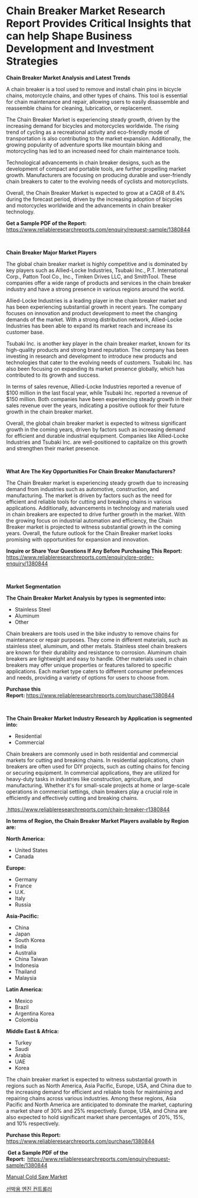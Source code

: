 <p><h1>Chain Breaker Market Research Report Provides Critical Insights that can help Shape Business Development and Investment Strategies</h1></p><p><strong>Chain Breaker Market Analysis and Latest Trends</strong></p>
<p><p>A chain breaker is a tool used to remove and install chain pins in bicycle chains, motorcycle chains, and other types of chains. This tool is essential for chain maintenance and repair, allowing users to easily disassemble and reassemble chains for cleaning, lubrication, or replacement.</p><p>The Chain Breaker Market is experiencing steady growth, driven by the increasing demand for bicycles and motorcycles worldwide. The rising trend of cycling as a recreational activity and eco-friendly mode of transportation is also contributing to the market expansion. Additionally, the growing popularity of adventure sports like mountain biking and motorcycling has led to an increased need for chain maintenance tools.</p><p>Technological advancements in chain breaker designs, such as the development of compact and portable tools, are further propelling market growth. Manufacturers are focusing on producing durable and user-friendly chain breakers to cater to the evolving needs of cyclists and motorcyclists.</p><p>Overall, the Chain Breaker Market is expected to grow at a CAGR of 8.4% during the forecast period, driven by the increasing adoption of bicycles and motorcycles worldwide and the advancements in chain breaker technology.</p></p>
<p><strong>Get a Sample PDF of the Report:&nbsp;</strong> <a href="https://www.reliableresearchreports.com/enquiry/request-sample/1380844">https://www.reliableresearchreports.com/enquiry/request-sample/1380844</a></p>
<p>&nbsp;</p>
<p><strong>Chain Breaker Major Market Players</strong></p>
<p><p>The global chain breaker market is highly competitive and is dominated by key players such as Allied-Locke Industries, Tsubaki Inc., P.T. International Corp., Patton Tool Co., Inc., Timken Drives LLC, and SmithTool. These companies offer a wide range of products and services in the chain breaker industry and have a strong presence in various regions around the world.</p><p>Allied-Locke Industries is a leading player in the chain breaker market and has been experiencing substantial growth in recent years. The company focuses on innovation and product development to meet the changing demands of the market. With a strong distribution network, Allied-Locke Industries has been able to expand its market reach and increase its customer base.</p><p>Tsubaki Inc. is another key player in the chain breaker market, known for its high-quality products and strong brand reputation. The company has been investing in research and development to introduce new products and technologies that cater to the evolving needs of customers. Tsubaki Inc. has also been focusing on expanding its market presence globally, which has contributed to its growth and success.</p><p>In terms of sales revenue, Allied-Locke Industries reported a revenue of $100 million in the last fiscal year, while Tsubaki Inc. reported a revenue of $150 million. Both companies have been experiencing steady growth in their sales revenue over the years, indicating a positive outlook for their future growth in the chain breaker market.</p><p>Overall, the global chain breaker market is expected to witness significant growth in the coming years, driven by factors such as increasing demand for efficient and durable industrial equipment. Companies like Allied-Locke Industries and Tsubaki Inc. are well-positioned to capitalize on this growth and strengthen their market presence.</p></p>
<p>&nbsp;</p>
<p><strong>What Are The Key Opportunities For Chain Breaker Manufacturers?</strong></p>
<p><p>The Chain Breaker market is experiencing steady growth due to increasing demand from industries such as automotive, construction, and manufacturing. The market is driven by factors such as the need for efficient and reliable tools for cutting and breaking chains in various applications. Additionally, advancements in technology and materials used in chain breakers are expected to drive further growth in the market. With the growing focus on industrial automation and efficiency, the Chain Breaker market is projected to witness substantial growth in the coming years. Overall, the future outlook for the Chain Breaker market looks promising with opportunities for expansion and innovation.</p></p>
<p><strong>Inquire or Share Your Questions If Any Before Purchasing This Report:</strong> <a href="https://www.reliableresearchreports.com/enquiry/pre-order-enquiry/1380844">https://www.reliableresearchreports.com/enquiry/pre-order-enquiry/1380844</a></p>
<p>&nbsp;</p>
<p><strong>Market Segmentation</strong></p>
<p><strong>The Chain Breaker Market Analysis by types is segmented into:</strong></p>
<p><ul><li>Stainless Steel</li><li>Aluminum</li><li>Other</li></ul></p>
<p><p>Chain breakers are tools used in the bike industry to remove chains for maintenance or repair purposes. They come in different materials, such as stainless steel, aluminum, and other metals. Stainless steel chain breakers are known for their durability and resistance to corrosion. Aluminum chain breakers are lightweight and easy to handle. Other materials used in chain breakers may offer unique properties or features tailored to specific applications. Each market type caters to different consumer preferences and needs, providing a variety of options for users to choose from.</p></p>
<p><strong>Purchase this Report:&nbsp;</strong><a href="https://www.reliableresearchreports.com/purchase/1380844">https://www.reliableresearchreports.com/purchase/1380844</a></p>
<p>&nbsp;</p>
<p><strong>The Chain Breaker Market Industry Research by Application is segmented into:</strong></p>
<p><ul><li>Residential</li><li>Commercial</li></ul></p>
<p><p>Chain breakers are commonly used in both residential and commercial markets for cutting and breaking chains. In residential applications, chain breakers are often used for DIY projects, such as cutting chains for fencing or securing equipment. In commercial applications, they are utilized for heavy-duty tasks in industries like construction, agriculture, and manufacturing. Whether it's for small-scale projects at home or large-scale operations in commercial settings, chain breakers play a crucial role in efficiently and effectively cutting and breaking chains.</p></p>
<p><a href="https://www.reliableresearchreports.com/chain-breaker-r1380844">&nbsp;https://www.reliableresearchreports.com/chain-breaker-r1380844</a></p>
<p><strong>In terms of Region, the Chain Breaker Market Players available by Region are:</strong></p>
<p>
    <p> <strong> North America: </strong>
        <ul>
            <li>United States</li>
            <li>Canada</li>
        </ul>
        </p> 
    <p> <strong> Europe: </strong>
        <ul>
            <li>Germany</li>
            <li>France</li>
            <li>U.K.</li>
            <li>Italy</li>
            <li>Russia</li>
        </ul>
        </p> 
    <p> <strong> Asia-Pacific: </strong>
        <ul>
            <li>China</li>
            <li>Japan</li>
            <li>South Korea</li>
            <li>India</li>
            <li>Australia</li>
            <li>China Taiwan</li>
            <li>Indonesia</li>
            <li>Thailand</li>
            <li>Malaysia</li>
        </ul>
        </p> 
    <p> <strong> Latin America: </strong>
        <ul>
            <li>Mexico</li>
            <li>Brazil</li>
            <li>Argentina Korea</li>
            <li>Colombia</li>
        </ul>
        </p> 
    <p> <strong> Middle East & Africa: </strong>
        <ul>
            <li>Turkey</li>
            <li>Saudi</li>
            <li>Arabia</li>
            <li>UAE</li>
            <li>Korea</li>
        </ul>
    </p>
    </p>
<p><p>The chain breaker market is expected to witness substantial growth in regions such as North America, Asia Pacific, Europe, USA, and China due to the increasing demand for efficient and reliable tools for maintaining and repairing chains across various industries. Among these regions, Asia Pacific and North America are anticipated to dominate the market, capturing a market share of 30% and 25% respectively. Europe, USA, and China are also expected to hold significant market share percentages of 20%, 15%, and 10% respectively.</p></p>
<p><strong>Purchase this Report: </strong><a href="https://www.reliableresearchreports.com/purchase/1380844">https://www.reliableresearchreports.com/purchase/1380844</a></p>
<p>&nbsp;<strong>Get a Sample PDF of the Report:&nbsp;&nbsp;</strong><a href="https://www.reliableresearchreports.com/enquiry/request-sample/1380844">https://www.reliableresearchreports.com/enquiry/request-sample/1380844</a></p>
<p><strong></strong></p>
<p><p><a href="https://github.com/JameTravis/Market-Research-Report-List-4/blob/main/manual-cold-saw-market.md">Manual Cold Saw Market</a></p><p><a href="https://github.com/laholand/Market-Research-Report-List-3/blob/main/642448525562.md">선박용 엔진 컨트롤러</a></p></p>